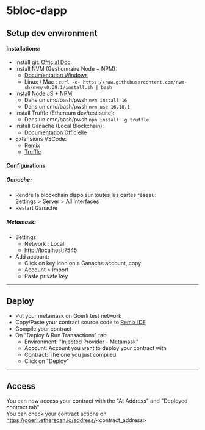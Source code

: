 # 5bloc-dapp

## Setup dev environment

#### Installations:
 - Install git: [Official Doc](https://git-scm.com/book/en/v2/Getting-Started-Installing-Git)
 - Install NVM (Gestionnaire Node + NPM):
    - [Documentation Windows](https://github.com/coreybutler/nvm-windows/releases)
    - Linux / Mac : `curl -o- https://raw.githubusercontent.com/nvm-sh/nvm/v0.39.1/install.sh | bash`
 - Install Node JS + NPM:
    - Dans un cmd/bash/pwsh `nvm install 16`
    - Dans un cmd/bash/pwsh `nvm use 16.18.1`
 - Install Truffle (Ethereum dev/test suite):
    - Dans un cmd/bash/pwsh `npm install -g truffle`
 - Install Ganache (Local Blockchain):
    - [Documentation Officielle](https://trufflesuite.com/ganache/)
 - Extensions VSCode:
    - [Remix](https://marketplace.visualstudio.com/items?itemName=RemixProject.ethereum-remix)
    - [Truffle](https://marketplace.visualstudio.com/items?itemName=trufflesuite-csi.truffle-vscode)

#### Configurations

##### Ganache:
 - Rendre la blockchain dispo sur toutes les cartes réseau:  
    Settings > Server > All Interfaces
 - Restart Ganache

##### Metamask:
 - Settings:
    - Network : Local
    - http://localhost:7545
 - Add account:
    - Click on key icon on a Ganache account, copy
    - Account > Import
    - Paste private key

---

## Deploy

 - Put your metamask on Goerli test network
 - Copy/Paste your contract source code to [Remix IDE](https://remix.ethereum.org)
 - Compile your contract
 - On "Deploy & Run Transactions" tab:
    - Environment: "Injected Provider - Metamask"
    - Account: Account you want to deploy your contract with
    - Contract: The one you just compiled
    - Click on "Deploy"

---

## Access

You can now access your contract with the "At Address" and "Deployed contract tab"  
You can check your contract actions on https://goerli.etherscan.io/address/<contract_address>

